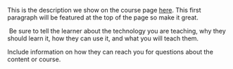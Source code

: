 This is the description we show on the course page [here](https://lab.github.com/cbuteau358/how-to-create-a-website-on-github-pages-2). This first paragraph will be featured at the top of the page so make it great.
​

​
Be sure to tell the learner about the technology you are teaching, why they should learn it, how they can use it, and what you will teach them.
​


Include information on how they can reach you for questions about the content or course. 